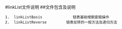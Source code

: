 #linkList文件说明
##文件包含及说明

	1.  linkListBasis              链表基础增删查毁操作
	2.  linkListReverse         链表反转的一般方法及递归方法
	
